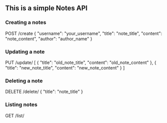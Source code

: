 ## This is a simple Notes API

### Creating a notes
POST /create
{
    "username": "your_username",
    "title": "note_title",
    "content": "note_content",
    "author": "author_name"
}


### Updating a note
PUT /update/<username>
[
    {
        "title": "old_note_title",
        "content": "old_note_content"
    },
    {
        "title": "new_note_title",
        "content": "new_note_content"
    }
]

### Deleting a note
DELETE /delete/<username>
{
    "title": "note_title"
}

### Listing notes
GET /list/<username>
